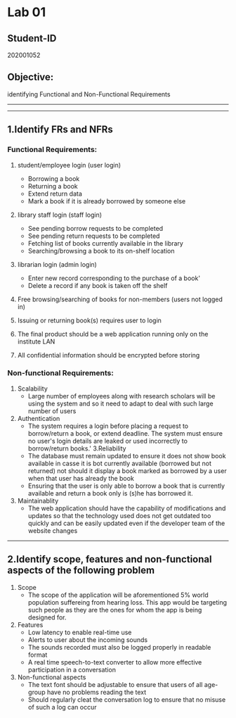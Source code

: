 # Lab 01

## Student-ID
202001052

## Objective:
identifying Functional and Non-Functional Requirements

----
----

## 1.Identify FRs and NFRs
### Functional Requirements:
1. student/employee login (user login)
    - Borrowing a book
    - Returning a book
    - Extend return data
    - Mark a book if it is already borrowed by someone else

2. library staff login (staff login)
    - See pending borrow requests to be completed
    - See pending return requests to be completed
    - Fetching list of books currently available in the library
    - Searching/browsing a book to its on-shelf location

3. librarian login (admin login)
    - Enter new record corresponding to the purchase of a book'
    - Delete a record if any book is taken off the shelf

4. Free browsing/searching of books for non-members (users not logged in)
5. Issuing or returning book(s) requires user to login
6. The final product should be a web application running only on the institute LAN
7. All confidential information should be encrypted before storing

### Non-functional Requirements:
1. Scalability
    - Large number of employees along with research scholars will be using the system and so it need to adapt to deal with such large number of users
2. Authentication
    - The system requires a login before placing a request to borrow/return a book, or extend deadline. The system must ensure no user's login details are leaked or used incorrectly to borrow/return books.'
3.Reliability
    - The database must remain updated to ensure it does not show book available in casse it is bot currently available (borrowed but not returned) not should it display a book marked as borrowed by a user when that user has already the book
    - Ensuring that the user is only able to borrow a book that is currently available and return a book only is (s)he has borrowed it.
4. Maintainablity
    - The web application should have the capability of modifications and updates so that the technology used does not get outdated too quickly and can be easily updated even if the developer team of the website changes
 ----
 
 ## 2.Identify scope, features and non-functional aspects of the following problem
 1. Scope 
     - The scope of the application will be aforementioned 5% world population suffereing from hearing loss. This app would be targeting such people as they are the ones for whom the app is being designed for.
 2. Features
     - Low latency to enable real-time use
     - Alerts to user about the incoming sounds
     - The sounds recorded must also be logged properly in readable format
     - A real time speech-to-text converter to allow more effective participation in a conversation
 3. Non-functional aspects
     - The text font should be adjustable to ensure that users of all age-group have no problems reading the text
     - Should regularly cleat the conversation log to ensure that no misuse of such a log can occur
